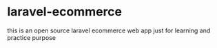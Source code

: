 # laravel-ecommerce
this is an open source laravel ecommerce web app just for learning and practice purpose
